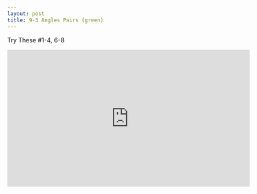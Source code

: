 ```yaml
---
layout: post
title: 9-3 Angles Pairs (green)
---
```

Try These #1-4, 6-8
<iframe width="560" height="315" src="https://www.youtube.com/embed/DvJo3KLw9xs" frameborder="0" allowfullscreen></iframe>
